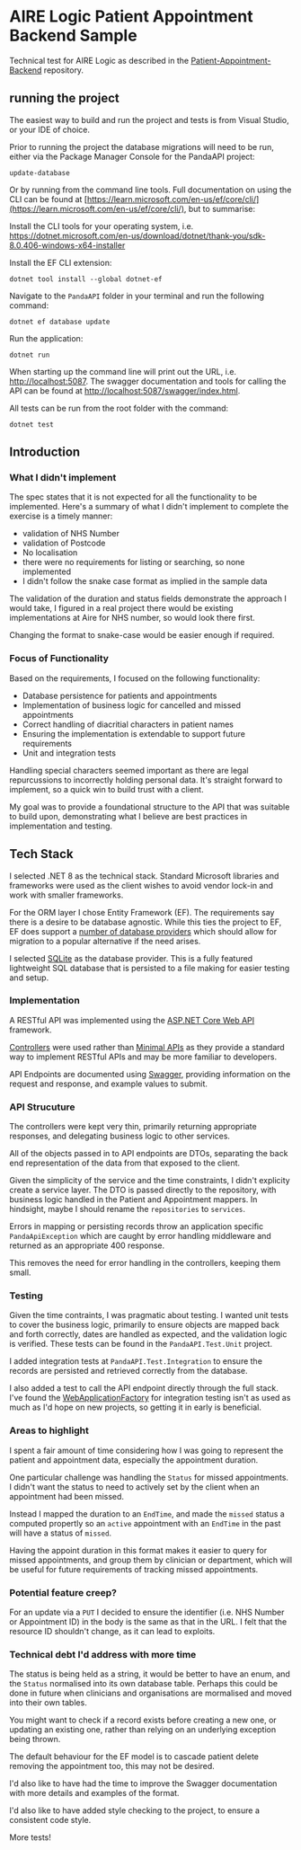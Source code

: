 # AIRE Logic Patient Appointment Backend Sample

Technical test for AIRE Logic as described in the [Patient-Appointment-Backend](https://github.com/airelogic/tech-test-portal/tree/main/Patient-Appointment-Backend) repository.

## running the project

The easiest way to build and run the project and tests is from Visual Studio, or your IDE of choice.

Prior to running the project the database migrations will need to be run, either via the Package Manager Console for the 
PandaAPI project:
```
update-database
```

Or by running from the command line tools. Full documentation on using the CLI can be found at 
[https://learn.microsoft.com/en-us/ef/core/cli/](https://learn.microsoft.com/en-us/ef/core/cli/), but to summarise:

Install the CLI tools for your operating system, i.e. 
https://dotnet.microsoft.com/en-us/download/dotnet/thank-you/sdk-8.0.406-windows-x64-installer

Install the EF CLI extension:
```
dotnet tool install --global dotnet-ef
```

Navigate to the `PandaAPI` folder in your terminal and run the following command:
```
dotnet ef database update
```

Run the application:
```
dotnet run
```

When starting up the command line will print out the URL, i.e. [http://localhost:5087](http://localhost:5087). 
The swagger documentation and tools for calling the API can be found at 
[http://localhost:5087/swagger/index.html](http://localhost:5087/swagger/index.html).

All tests can be run from the root folder with the command:
```
dotnet test
```

## Introduction

### What I didn't implement
The spec states that it is not expected for all the functionality to be implemented.
Here's a summary of what I didn't implement to complete the exercise is a timely manner:
- validation of NHS Number
- validation of Postcode
- No localisation
- there were no requirements for listing or searching, so none implemented
- I didn't follow the snake case format as implied in the sample data

The validation of the duration and status fields demonstrate the approach I would take, I figured in a 
real project there would be existing implementations at Aire for NHS number, so would look 
there first.

Changing the format to snake-case would be easier enough if required.

### Focus of Functionality

Based on the requirements, I focused on the following functionality:

- Database persistence for patients and appointments
- Implementation of business logic for cancelled and missed appointments 
- Correct handling of diacritial characters in patient names
- Ensuring the implementation is extendable to support future requirements
- Unit and integration tests

Handling special characters seemed important as there are legal repurcussions to incorrectly
holding personal data. It's straight forward to implement, so a quick win to build trust with
a client.

My goal was to provide a foundational structure to the API that was suitable to build upon, demonstrating
what I believe are best practices in implementation and testing.

## Tech Stack

I selected .NET 8 as the technical stack. Standard Microsoft libraries and frameworks were used
as the client wishes to avoid vendor lock-in and work with smaller frameworks.

For the ORM layer I chose Entity Framework (EF). The requirements say there is a desire to be 
database agnostic. While this ties the project to EF, EF does support a 
[number of database providers](https://learn.microsoft.com/en-us/ef/core/providers/?tabs=dotnet-core-cli)
which should allow for migration to a popular alternative if the need arises.

I selected [SQLite](https://www.sqlite.org/index.html) as the database provider. This is a fully 
featured lightweight SQL database that is persisted to a file making for easier testing and setup.

### Implementation

A RESTful API was implemented using the 
[ASP.NET Core Web API](https://docs.microsoft.com/en-us/aspnet/core/web-api/?view=aspnetcore-6.0) framework.

[Controllers](https://learn.microsoft.com/en-us/aspnet/core/web-api/?view=aspnetcore-8.0)
were used rather than 
[Minimal APIs](https://learn.microsoft.com/en-us/aspnet/core/fundamentals/minimal-apis/overview?view=aspnetcore-8.0)
as they provide a standard way to implement RESTful APIs and may be more familiar to developers.

API Endpoints are documented using [Swagger](https://swagger.io/), providing information on the request and
response, and example values to submit.

### API Strucuture

The controllers were kept very thin, primarily returning appropriate responses, and delegating business logic to
other services.

All of the objects passed in to API endpoints are DTOs, separating the back end representation of the data
from that exposed to the client. 

Given the simplicity of the service and the time constraints, I didn't explicity create a service layer.
The DTO is passed directly to the repository, with business logic handled in the Patient and Appointment 
mappers. In hindsight, maybe I should rename the `repositories` to `services`.

Errors in mapping or persisting records throw an application specific `PandaApiException` which are caught by 
error handling middleware and returned as an appropriate 400 response.

This removes the need for error handling in the controllers, keeping them small.

### Testing

Given the time contraints, I was pragmatic about testing. I wanted unit tests to cover the business logic, 
primarily to ensure objects are mapped back and forth correctly, dates are handled as expected, and the validation
logic is verified. These tests can be found in the `PandaAPI.Test.Unit` project.

I added integration tests  at `PandaAPI.Test.Integration` to ensure the records are persisted and retrieved 
correctly from the database.

I also added a test to call the API endpoint directly through the full stack. I've found the 
[WebApplicationFactory](https://learn.microsoft.com/en-us/aspnet/core/test/integration-tests?view=aspnetcore-8.0)
for integration testing isn't as used as much as I'd hope on new projects, so getting it in early is beneficial.

### Areas to highlight

I spent a fair amount of time considering how I was going to represent the patient and appointment data,
especially the appointment duration.

One particular challenge was handling the `Status` for missed appointments. 
I didn't want the status to need to actively set by the client when an appointment had been missed.

Instead I mapped the duration to an `EndTime`, and made the `missed` status a computed propertly so an `active` 
appointment with an `EndTime` in the past will have a status of `missed`.

Having the appoint duration in this format makes it easier to query for missed appointments, and group them
by clinician or department, which will be useful for future requirements of tracking missed appointments.

### Potential feature creep?

For an update via a `PUT` I decided to ensure the identifier (i.e. NHS Number or Appointment ID) in the body is 
the same as that in the URL. I felt that the resource ID shouldn't change, as it can lead to exploits.

### Technical debt I'd address with more time

The status is being held as a string, it would be better to have an enum, and the `Status` normalised into its 
own database table. Perhaps this could be done in future when clinicians and organisations are mormalised and
moved into their own tables.

You might want to check if a record exists before creating a new one, or updating an existing one, rather than 
relying on an underlying exception being thrown. 

The default behaviour for the EF model is to cascade patient delete removing the appointment too, this may not 
be desired.

I'd also like to have had the time to improve the Swagger documentation with more details and examples of the 
format.

I'd also like to have added style checking to the project, to ensure a consistent code style.

More tests!